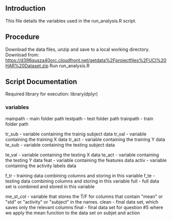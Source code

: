 ## Introduction
This file details the variables used in the run_analysis.R script. 

## Procedure
Download the data files, unzip and save to a local working directory. 
Download from: https://d396qusza40orc.cloudfront.net/getdata%2Fprojectfiles%2FUCI%20HAR%20Dataset.zip
Run run_analysis.R 

## Script Documentation 
Required library for execution: library(dplyr)

### variables
mainpath - main folder path
testpath - test folder path
trainpath - train folder path

tr_sub - variable containing the trainig subject data
tr_val - variable containing the training X data
tr_act - variable containing the training Y data
te_sub - variable containing the testing subject data

te_val - variable containing the testing X data
te_act - variable containing the testing Y data
feat   - variable containing the features data
activ  - variable containing the activity labels data

f_tr - training data combining columns and storing in this variable
f_te - testing data combining columns and storing in this variable
full - full data set is combined and stored in this variable

me_st_col - variable that stores the T/F for columns that contain "mean" or "std" or "activity" or "subject" in the names.
clean - final data set, which saves only the relevant columns
final - final data set for question #5 where we apply the mean function to the data set on subjet and action 

